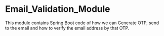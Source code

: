 # Email_Validation_Module
This module contains Spring Boot code of how we can Generate OTP, send to the email and how to verify the email address by that OTP.
